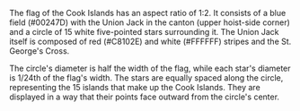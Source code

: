 The flag of the Cook Islands has an aspect ratio of 1:2. It consists of a blue field (#00247D) with the Union Jack in the canton (upper hoist-side corner) and a circle of 15 white five-pointed stars surrounding it. The Union Jack itself is composed of red (#C8102E) and white (#FFFFFF) stripes and the St. George's Cross.

The circle's diameter is half the width of the flag, while each star's diameter is 1/24th of the flag's width. The stars are equally spaced along the circle, representing the 15 islands that make up the Cook Islands. They are displayed in a way that their points face outward from the circle's center.